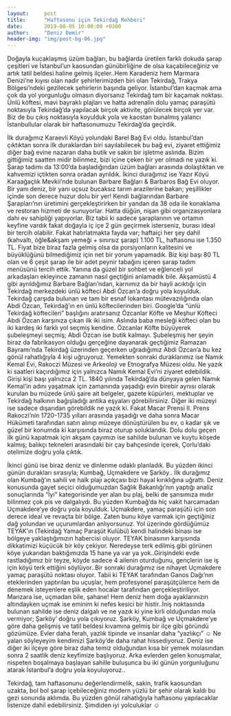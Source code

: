 ```yaml
---
layout:     post
title:      "Haftasonu için Tekirdağ Rehberi"
date:       2019-08-05 10:00:00 +0200
author:     "Deniz Demir"
header-img: "img/post-bg-06.jpg"
---
```

<p>
Doğayla kucaklaşmış üzüm bağları, bu bağlarda üretilen farklı dokuda şarap çeşitleri ve İstanbul’un kaosundan günübirliğine de olsa kaçabileceğiniz ve artık tatil beldesi haline gelmiş ilçeler..Hem Karadeniz hem Marmara Denizi’ne kıyısı olan nadir şehirlerimizden biri olan Tekirdağ, Trakya Bölgesi’ndeki gezilecek şehirlerin başında geliyor. İstanbul’dan kaçmak ama çok da yol yorgunluğu olmasın diyorsanız Tekirdağ tam bir kaçamak noktası. Ünlü köftesi, mavi bayraklı plajları ve hatta adrenalin dolu yamaç paraşütü noktasıyla Tekirdağ’da yapılacak birçok aktivite, görülecek birçok yer var. Biz de bu çıkış noktasıyla koyulduk yola ve kaostan bunalmış yalancı İstanbullular olarak bir haftasonumuzu Tekirdağ’da geçirdik.
</p>

<p> 
İlk durağımız Karaevli Köyü yolundaki Barel Bağ Evi oldu. İstanbul’dan çıktıktan sonra ilk duraklardan biri sayılabilecek bu bağ evi, ziyaret ettiğimiz diğer bağ evine nazaran daha butik ve sakin bir işletme aslında. Bizim gittiğimiz saatten midir bilinmez, bizi içine çeken bir yer olmadı ne yazık ki. Şarap tadımı da 13:00’da başladığından üzüm bağları arasında dolaştıktan ve kahvemizi içtikten sonra oradan ayrıldık. İkinci durağımız ise Yazır Köyü Karaağaçlık Mevkii’nde bulunan Barbare Bağları & Barbaros Bağ Evi oluyor. Bir yanı deniz, bir yanı uçsuz bucaksız tarım arazilerine bakan; yeşillikler içinde son derece huzur dolu bir yer! Kendi bağlarından Barbare Şarapları’nın üretimini gerçekleştirirken bir yandan da 38 oda ile konaklama ve restoran hizmeti de sunuyorlar. Hatta düğün, nişan gibi organizasyonlara dahi ev sahipliği yapıyorlar.  Biz tabii ki sadece şaraplarının ve ortamın keyfine vardık fakat doğayla iç içe 2 gün geçirmek isterseniz, burası ideal bir tercih olabilir. Fakat hatırlatmakta fayda var; haftaiçi her şey dahil (kahvaltı, öğle&akşam yemeği + sınırsız şarap) 1.100 TL, haftasonu ise 1.350 TL. Fiyat bize biraz fazla gelmiş olsa da porsiyonların kalitesini ve büyüklüğünü bilmediğimiz için net bir yorum yapamadık. Biz kişi başı 80 TL olan ve 6 çeşit şarap ile bir adet peynir tabağını içeren şarap tadım menüsünü tercih ettik. Yanına da güzel bir sohbet ve eğlenceli yol arkadaşları ekleyince zamanın nasıl geçtiğini anlamadık bile. Akşamüstü 4 gibi ayrıldığımız Barbare Bağları’ndan, karnımız da bir hayli acıktığı için Tekirdağ merkezdeki ünlü köfteci Abdi Özcan’a doğru yola koyulduk. Tekirdağ çarşıda bulunan ve tam bir esnaf lokantası mütevazılığında olan Abdi Özcan, Tekirdağ’ın en ünlü köftecilerinden biri. Google’da “ünlü Tekirdağ köftecileri” başlığını aratırsanız Özcanlar Köfte ve Meşhur Köfteci Abdi Özcan karşınıza çıkan ilk iki isim. Aslında baba mesleği köfteci olan bu iki kardeş iki farklı yol seçmiş kendine. Özcanlar Köfte büyüyerek şubeleşmeyi seçmiş; Abdi Özcan ise butik kalmayı. Şubeleşmiş her şeyin biraz da fabrikasyon olduğu gerçeğine dayanarak geçtiğimiz Ramazan Bayramı’nda Tekirdağ üzerinden geçerken uğradığımız Abdi Özcan’a bu kez gönül rahatlığıyla 4 kişi uğruyoruz. Yemekten sonraki duraklarımız ise Namık Kemal Evi, Rakoczi Müzesi ve Arkeoloji ve Etnografya Müzesi oldu. Ne yazık ki saatleri kaçırdığımız için yalnızca Namık Kemal Evi’ni ziyaret edebildik. Girişi kişi başı yalnızca 2 TL. 1840 yılında Tekirdağ’da dünyaya gelen Namık Kemal’in adını yaşatmak için zamanında yaşadığı evin birebir aynısı olarak kurulan bu müzede ünlü şaire ait belgeler, gazete küpürleri, mektuplar ve Tekirdağ halkının bağışladığı antika eşyaları görebilirsiniz. Diğer iki müzeyi ise sadece dışarıdan görebildik ne yazık ki. Fakat Macar Prensi II. Prens Rakoczi’nin 1720-1735 yılları arasında yaşadığı ve daha sonra Macar Hükümeti tarafından satın alınıp müzeye dönüştürülen bu ev, o kadar şık ve güzel bir konumda ki karşısında biraz oturup soluklandık. Dolu dolu geçen ilk günü kapatmak için akşam çayımızı ise sahilde bulunan ve kuytu köşede kalmış; balıkçı tekneleri arasındaki bir çay bahçesinde içerek, Çorlu’daki otelimize doğru yola çıktık.
</p>

<p>
İkinci günü ise biraz deniz ve dinlenme odaklı planladık. Bu yüzden ikinci günün durakları sırasıyla; Kumbağ, Uçmakdere ve Şarköy.. İlk durağımız olan Kumbağ’ın sahili ve halk plajı açıkçası bizi hayal kırıklığına uğrattı. Deniz konusunda gayet seçici olduğumuzdan Sağlık Bakanlığı’nın yaptığı analiz sonuçlarında “İyi” kategorisinde yer alan bu plaj, belki de şansımıza mıdır bilinmez çok pis ve dalgalıydı. Bu yüzden Kumbağ’da hiç vakit harcamadan Uçmakdere’ye doğru yola koyulduk. Uçmakdere, yamaç paraşütü için son derece ideal ve revaçta bir bölge. Zaten bunu köye varmak için geçtiğiniz dağ yolundan ve uçurumlardan anlıyorsunuz. Yol üzerinde gördüğümüz TEYAK’ın (Tekirdağ Yamaç Paraşüt Kulübü) kendi halindeki binası ise bölgeye yaklaştığımızın habercisi oluyor. TEYAK binasının karşısında dikkatimizi küçücük bir köy çekiyor. Neredeyse terk edilmiş gibi görünen köye yukarıdan baktığımızda 15 hane ya var ya yok..Girişindeki evde rastladığımız bir teyze, köyde sadece 4 ailenin oturduğunu,  gençlerin ise iş için köyü terk ettiğini söylüyor..Bir sonraki durağımız ise nihayet Uçmakdere yamaç paraşütü noktası oluyor. Tabii ki TEYAK tarafından Ganos Dağı’nın eteklerinden yaptırılan bu uçuşlar, hem profesyonel paraşütçülerce hem de denemek isteyenlere eşlik eden hocalar tarafından gerçekleştiriliyor. Manzara ise, uçmadan bile, şahane! Hem deniz hem doğa ayaklarınızın altındayken uçmak ise eminim ki nefes kesici bir histir..İniş noktasında bulunan sahilde ise deniz dalgalı ve ne yazık ki yine kirli olduğundan mola vermiyor; Şarköy’ doğru yola çıkıyoruz. Şarköy, Kumbağ ve Uçmakdere’ye göre daha gelişmiş ve tatil beldesi kıvamına gelmiş bir ilçe gibi göründü gözümüze. Evler daha ferah, yazlık tipinde ve insanlar daha “yazlıkçı” ☺ Ne yalan söyleyeyim kendimizi Şarköy’de daha rahat hissediyoruz. Deniz ise diğer iki ilçeye göre biraz daha temiz olduğundan kısa bir yemek molasından sonra 2 saatlik deniz keyfimize başlıyoruz. Arka evlerden gelen konuşmalar, nispeten boşalmaya başlayan sahille buluşunca bu iki günün yorgunluğunu atarak İstanbul’a doğru yola koyuluyoruz.. 
</p>

<p>
Tekirdağ, tam haftasonunu değerlendirmelik, sakin, trafik kaosundan uzakta, bol bol şarap içebileceğiniz modern yüzlü bir şehir olarak kaldı bu gezi sonunda aklımda. Bu yüzden gönül rahatlığıyla haftasonu yapılacaklar listenize dahil edebilirsiniz. Şimdiden iyi yolculuklar ☺
</p>
